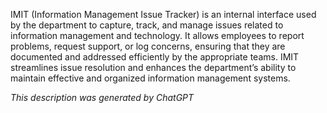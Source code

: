 IMIT (Information Management Issue Tracker) is an internal interface used by the department to capture, track, and manage issues related to information management and technology. It allows employees to report problems, request support, or log concerns, ensuring that they are documented and addressed efficiently by the appropriate teams. IMIT streamlines issue resolution and enhances the department’s ability to maintain effective and organized information management systems.

*This description was generated by ChatGPT*